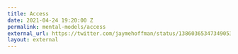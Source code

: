 ```yaml
---
title: Access
date: 2021-04-24 19:20:00 Z
permalink: mental-models/access
external_url: https://twitter.com/jaymehoffman/status/1386036534734905348
layout: external
---
```


